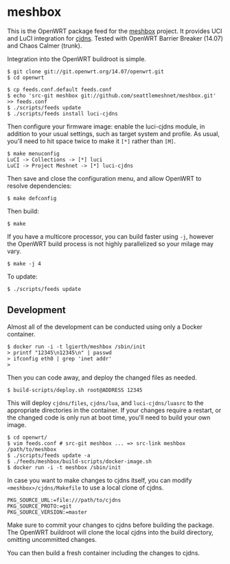 meshbox
=======

This is the OpenWRT package feed for the [meshbox][meshbox] project. It provides UCI and LuCI integration for [cjdns][cjdns]. Tested with OpenWRT Barrier Breaker (14.07) and Chaos Calmer (trunk).

[meshbox]: http://fund.meshwith.me
[cjdns]: https://github.com/cjdelisle/cjdns

Integration into the OpenWRT buildroot is simple.

    $ git clone git://git.openwrt.org/14.07/openwrt.git
    $ cd openwrt

    $ cp feeds.conf.default feeds.conf
    $ echo 'src-git meshbox git://github.com/seattlemeshnet/meshbox.git' >> feeds.conf
    $ ./scripts/feeds update
    $ ./scripts/feeds install luci-cjdns

Then configure your firmware image: enable the luci-cjdns module, in addition to your usual settings, such as target system and profile. As usual, you'll need to hit space twice to make it `[*]` rather than `[M]`.

    $ make menuconfig
    LuCI -> Collections -> [*] luci
    LuCI -> Project Meshnet -> [*] luci-cjdns

Then save and close the configuration menu, and allow OpenWRT to resolve dependencies:

    $ make defconfig

Then build:

    $ make

If you have a multicore processor, you can build faster using `-j`, however the OpenWRT build process is not highly parallelized so your milage may vary.

    $ make -j 4

To update:

    $ ./scripts/feeds update


Development
-----------

Almost all of the development can be conducted using only a Docker container.

```
$ docker run -i -t lgierth/meshbox /sbin/init
> printf "12345\n12345\n" | passwd
> ifconfig eth0 | grep 'inet addr'
>
```

Then you can code away, and deploy the changed files as needed.

```
$ build-scripts/deploy.sh root@ADDRESS 12345
```

This will deploy `cjdns/files`, `cjdns/lua`, and `luci-cjdns/luasrc` to the appropriate directories in the container. If your changes require a restart, or the changed code is only run at boot time, you'll need to build your own image.

```
$ cd openwrt/
$ vim feeds.conf # src-git meshbox ... => src-link meshbox /path/to/meshbox
$ ./scripts/feeds update -a
$ ./feeds/meshbox/build-scripts/docker-image.sh
$ docker run -i -t meshbox /sbin/init
```

In case you want to make changes to cjdns itself, you can modify `<meshbox>/cjdns/Makefile` to use a local clone of cjdns.

```
PKG_SOURCE_URL:=file:///path/to/cjdns
PKG_SOURCE_PROTO:=git
PKG_SOURCE_VERSION:=master
```

Make sure to commit your changes to cjdns before building the package. The OpenWRT buildroot will clone the local cjdns into the build directory, omitting uncommitted changes.

You can then build a fresh container including the changes to cjdns.
